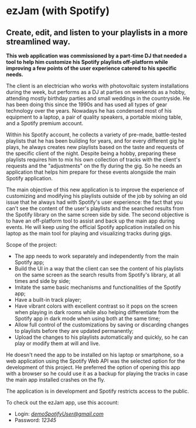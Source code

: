 # ezJam (with Spotify) 
## Create, edit, and listen to your playlists in a more streamlined way. 

**This web application was commissioned by a part-time DJ that needed a tool to help him customize his Spotify playlists off-platform while improving a few points of the user experience catered to his specific needs.**

The client is an electrician who works with photovoltaic system installations during the week, but performs as a DJ at parties on weekends as a hobby, attending mostly birthday parties and small weddings in the countryside. He has been doing this since the 1990s and has used all types of gear technology over the years. Nowadays he has condensed most of his equipment to a laptop, a pair of quality speakers, a portable mixing table, and a Spotify premium account.

Within his Spotify account, he collects a variety of pre-made, battle-tested playlists that he has been building for years, and for every different gig he plays, he always creates new playlists based on the taste and requests of the specific client of the night. Despite being a hobby, preparing these playlists requires him to mix his own collection of tracks with the client's requests and the "adjustments" on the fly during the gig. So he needs an application that helps him prepare for these events alongside the main Spotify application.

The main objective of this new application is to improve the experience of customizing and modifying his playlists outside of the job by solving an old issue that he always had with Spotify's user experience: the fact that you can't see the content of the user's playlists and the searched results from the Spotify library on the same screen side by side. The second objective is to have an off-platform tool to assist and back up the main app during events. He will keep using the official Spotify application installed on his laptop as the main tool for playing and visualizing tracks during gigs.

Scope of the project:
* The app needs to work separately and independently from the main Spotify app;
* Build the UI in a way that the client can see the content of his playlists on the same screen as the search results from Spotify's library, at all times and side by side;
* Imitate the same basic mechanisms and functionalities of the Spotify app;
* Have a built-in track player;
* Have vibrant colors with excellent contrast so it pops on the screen when playing in dark rooms while also helping differentiate from the Spotify app in dark mode when using both at the same time;
* Allow full control of the customizations by saving or discarding changes to playlists before they are updated permanently;
* Upload the changes to his playlists automatically and quickly, so he can play or modify them at will and live.

He doesn't need the app to be installed on his laptop or smartphone, so a web application using the Spotify Web API was the selected option for the development of this project. He preferred the option of opening this app with a browser so he could use it as a backup for playing the tracks in case the main app installed crashes on the fly.

The application is in development and Spotify restricts access to the public.

To check out the ezJam app, use this account:
* Login: *demoSpotifyUser@gmail.com*
* Password: *12345*
